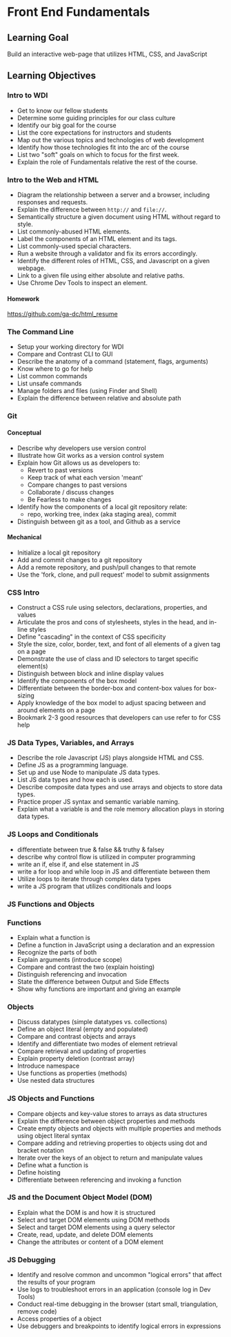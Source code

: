 # Front End Fundamentals

## Learning Goal
Build an interactive web-page that utilizes HTML, CSS, and JavaScript

## Learning Objectives

### Intro to WDI
- Get to know our fellow students
- Determine some guiding principles for our class culture
- Identify our big goal for the course
- List the core expectations for instructors and students
- Map out the various topics and technologies of web development
- Identify how those technologies fit into the arc of the course
- List two "soft" goals on which to focus for the first week.
- Explain the role of Fundamentals relative the rest of the course.

### Intro to the Web and HTML
- Diagram the relationship between a server and a browser, including responses and requests.
- Explain the difference between `http://` and `file://`.
- Semantically structure a given document using HTML without regard to style.
- List commonly-abused HTML elements.
- Label the components of an HTML element and its tags.
- List commonly-used special characters.
- Run a website through a validator and fix its errors accordingly.
- Identify the different roles of HTML, CSS, and Javascript on a given webpage.
- Link to a given file using either absolute and relative paths.
- Use Chrome Dev Tools to inspect an element.

#### Homework
https://github.com/ga-dc/html_resume

### The Command Line

- Setup your working directory for WDI
- Compare and Contrast CLI to GUI
- Describe the anatomy of a command (statement, flags, arguments)
- Know where to go for help
- List common commands
- List unsafe commands
- Manage folders and files (using Finder and Shell)
- Explain the difference between relative and absolute path

### Git
#### Conceptual

- Describe why developers use version control
- Illustrate how Git works as a version control system
- Explain how Git allows us as developers to:
  - Revert to past versions
  - Keep track of what each version 'meant'
  - Compare changes to past versions
  - Collaborate / discuss changes
  - Be Fearless to make changes
- Identify how the components of a local git repository relate:
  - repo, working tree, index (aka staging area), commit
- Distinguish between git as a tool, and Github as a service

#### Mechanical
- Initialize a local git repository
- Add and commit changes to a git repository
- Add a remote repository, and push/pull changes to that remote
- Use the 'fork, clone, and pull request' model to submit assignments

### CSS Intro
- Construct a CSS rule using selectors, declarations, properties, and values
- Articulate the pros and cons of stylesheets, styles in the head, and in-line styles
- Define "cascading" in the context of CSS specificity
- Style the size, color, border, text, and font of all elements of a given tag on a page
- Demonstrate the use of class and ID selectors to target specific element(s)
- Distinguish between block and inline display values
- Identify the components of the box model
- Differentiate between the border-box and content-box values for box-sizing
- Apply knowledge of the box model to adjust spacing between and around elements on a page
- Bookmark 2-3 good resources that developers can use refer to for CSS help

### JS Data Types, Variables, and Arrays
- Describe the role Javascript (JS) plays alongside HTML and CSS.
- Define JS as a programming language.
- Set up and use Node to manipulate JS data types.
- List JS data types and how each is used.
- Describe composite data types and use arrays and objects to store data types.
- Practice proper JS syntax and semantic variable naming.
- Explain what a variable is and the role memory allocation plays in storing data types.

### JS Loops and Conditionals
- differentiate between true & false && truthy & falsey
- describe why control flow is utilized in computer programming
- write an if, else if, and else statement in JS
- write a for loop and while loop in JS and differentiate between them
- Utilize loops to iterate through complex data types
- write a JS program that utilizes conditionals and loops
### JS Functions and Objects

### Functions
- Explain what a function is
- Define a function in JavaScript using a declaration and an expression
- Recognize the parts of both
- Explain arguments (introduce scope)
- Compare and contrast the two (explain hoisting)
- Distinguish referencing and invocation
- State the difference between Output and Side Effects
- Show why functions are important and giving an example

### Objects
- Discuss datatypes (simple datatypes vs. collections)
- Define an object literal (empty and populated)
- Compare and contrast objects and arrays
- Identify and differentiate two modes of element retrieval
- Compare retrieval and updating of properties
- Explain property deletion (contrast array)
- Introduce namespace
- Use functions as properties (methods)
- Use nested data structures

### JS Objects and Functions

- Compare objects and key-value stores to arrays as data structures
- Explain the difference between object properties and methods
- Create empty objects and objects with multiple properties and methods using object literal syntax
- Compare adding and retrieving properties to objects using dot and bracket notation
- Iterate over the keys of an object to return and manipulate values
- Define what a function is
- Define hoisting
- Differentiate between referencing and invoking a function

### JS and the Document Object Model (DOM)

- Explain what the DOM is and how it is structured
- Select and target DOM elements using DOM methods
- Select and target DOM elements using a query selector
- Create, read, update, and delete DOM elements
- Change the attributes or content of a DOM element

### JS Debugging

- Identify and resolve common and uncommon "logical errors" that affect the results of your program
- Use logs to troubleshoot errors in an application (console log in Dev Tools)
- Conduct real-time debugging in the browser (start small, triangulation, remove code)
- Access properties of a object
- Use debuggers and breakpoints to identify logical errors in expressions
